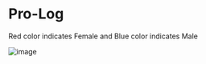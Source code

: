 # Pro-Log

Red color indicates Female and Blue color indicates Male

![image](https://user-images.githubusercontent.com/31993478/75274877-ccbe0800-582d-11ea-93ab-21d7a58aaf97.png)
